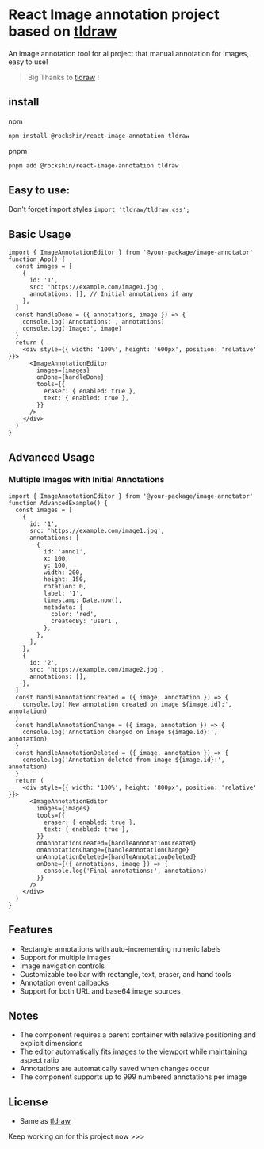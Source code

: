 # React Image annotation project based on [tldraw](https://tldraw.dev/)

An image annotation tool for ai project that manual annotation for images, easy to use!

> Big Thanks to [tldraw](https://tldraw.dev/) !

## install

npm

```bash
npm install @rockshin/react-image-annotation tldraw
```

pnpm

```bash
pnpm add @rockshin/react-image-annotation tldraw
```

## Easy to use:

Don't forget import styles `import 'tldraw/tldraw.css';`

## Basic Usage

```tsx
import { ImageAnnotationEditor } from '@your-package/image-annotator'
function App() {
  const images = [
    {
      id: '1',
      src: 'https://example.com/image1.jpg',
      annotations: [], // Initial annotations if any
    },
  ]
  const handleDone = ({ annotations, image }) => {
    console.log('Annotations:', annotations)
    console.log('Image:', image)
  }
  return (
    <div style={{ width: '100%', height: '600px', position: 'relative' }}>
      <ImageAnnotationEditor
        images={images}
        onDone={handleDone}
        tools={{
          eraser: { enabled: true },
          text: { enabled: true },
        }}
      />
    </div>
  )
}
```

## Advanced Usage

### Multiple Images with Initial Annotations

```tsx
import { ImageAnnotationEditor } from '@your-package/image-annotator'
function AdvancedExample() {
  const images = [
    {
      id: '1',
      src: 'https://example.com/image1.jpg',
      annotations: [
        {
          id: 'anno1',
          x: 100,
          y: 100,
          width: 200,
          height: 150,
          rotation: 0,
          label: '1',
          timestamp: Date.now(),
          metadata: {
            color: 'red',
            createdBy: 'user1',
          },
        },
      ],
    },
    {
      id: '2',
      src: 'https://example.com/image2.jpg',
      annotations: [],
    },
  ]
  const handleAnnotationCreated = ({ image, annotation }) => {
    console.log('New annotation created on image ${image.id}:', annotation)
  }
  const handleAnnotationChange = ({ image, annotation }) => {
    console.log('Annotation changed on image ${image.id}:', annotation)
  }
  const handleAnnotationDeleted = ({ image, annotation }) => {
    console.log('Annotation deleted from image ${image.id}:', annotation)
  }
  return (
    <div style={{ width: '100%', height: '800px', position: 'relative' }}>
      <ImageAnnotationEditor
        images={images}
        tools={{
          eraser: { enabled: true },
          text: { enabled: true },
        }}
        onAnnotationCreated={handleAnnotationCreated}
        onAnnotationChange={handleAnnotationChange}
        onAnnotationDeleted={handleAnnotationDeleted}
        onDone={({ annotations, image }) => {
          console.log('Final annotations:', annotations)
        }}
      />
    </div>
  )
}
```

## Features

- Rectangle annotations with auto-incrementing numeric labels
- Support for multiple images
- Image navigation controls
- Customizable toolbar with rectangle, text, eraser, and hand tools
- Annotation event callbacks
- Support for both URL and base64 image sources

## Notes

- The component requires a parent container with relative positioning and explicit dimensions
- The editor automatically fits images to the viewport while maintaining aspect ratio
- Annotations are automatically saved when changes occur
- The component supports up to 999 numbered annotations per image

## License

- Same as [tldraw](https://tldraw.dev/)

Keep working on for this project now >>>
